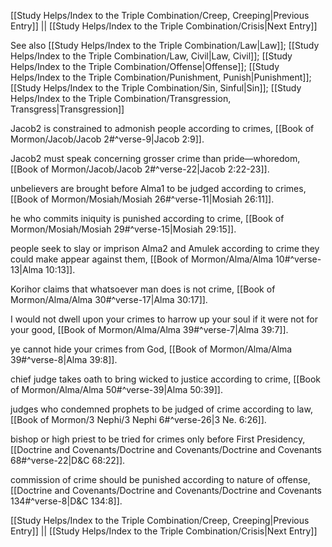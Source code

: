 [[Study Helps/Index to the Triple Combination/Creep, Creeping|Previous Entry]]  ||  [[Study Helps/Index to the Triple Combination/Crisis|Next Entry]]

 See also [[Study Helps/Index to the Triple Combination/Law|Law]]; [[Study Helps/Index to the Triple Combination/Law, Civil|Law, Civil]]; [[Study Helps/Index to the Triple Combination/Offense|Offense]]; [[Study Helps/Index to the Triple Combination/Punishment, Punish|Punishment]]; [[Study Helps/Index to the Triple Combination/Sin, Sinful|Sin]]; [[Study Helps/Index to the Triple Combination/Transgression, Transgress|Transgression]]

 Jacob2 is constrained to admonish people according to crimes, [[Book of Mormon/Jacob/Jacob 2#^verse-9|Jacob 2:9]].

 Jacob2 must speak concerning grosser crime than pride—whoredom, [[Book of Mormon/Jacob/Jacob 2#^verse-22|Jacob 2:22-23]].

 unbelievers are brought before Alma1 to be judged according to crimes, [[Book of Mormon/Mosiah/Mosiah 26#^verse-11|Mosiah 26:11]].

 he who commits iniquity is punished according to crime, [[Book of Mormon/Mosiah/Mosiah 29#^verse-15|Mosiah 29:15]].

 people seek to slay or imprison Alma2 and Amulek according to crime they could make appear against them, [[Book of Mormon/Alma/Alma 10#^verse-13|Alma 10:13]].

 Korihor claims that whatsoever man does is not crime, [[Book of Mormon/Alma/Alma 30#^verse-17|Alma 30:17]].

 I would not dwell upon your crimes to harrow up your soul if it were not for your good, [[Book of Mormon/Alma/Alma 39#^verse-7|Alma 39:7]].

 ye cannot hide your crimes from God, [[Book of Mormon/Alma/Alma 39#^verse-8|Alma 39:8]].

 chief judge takes oath to bring wicked to justice according to crime, [[Book of Mormon/Alma/Alma 50#^verse-39|Alma 50:39]].

 judges who condemned prophets to be judged of crime according to law, [[Book of Mormon/3 Nephi/3 Nephi 6#^verse-26|3 Ne. 6:26]].

 bishop or high priest to be tried for crimes only before First Presidency, [[Doctrine and Covenants/Doctrine and Covenants/Doctrine and Covenants 68#^verse-22|D&C 68:22]].

 commission of crime should be punished according to nature of offense, [[Doctrine and Covenants/Doctrine and Covenants/Doctrine and Covenants 134#^verse-8|D&C 134:8]].

[[Study Helps/Index to the Triple Combination/Creep, Creeping|Previous Entry]]  ||  [[Study Helps/Index to the Triple Combination/Crisis|Next Entry]]